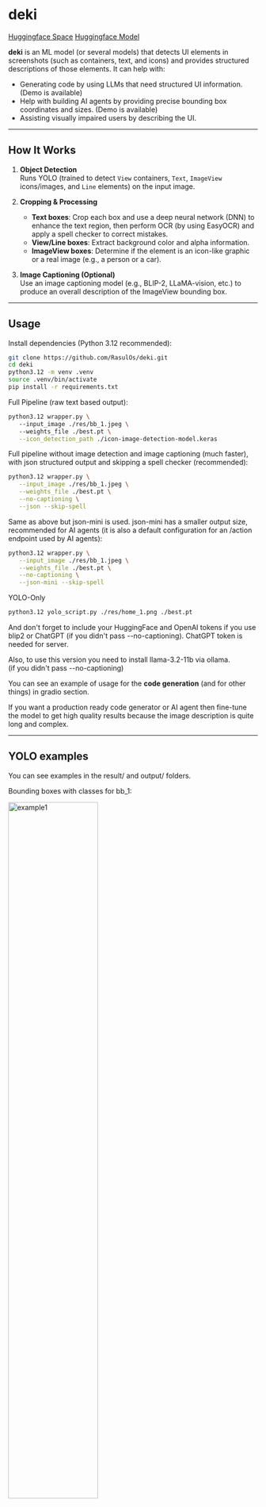 # deki

[Huggingface Space](https://huggingface.co/spaces/orasul/deki) [Huggingface Model](https://huggingface.co/orasul/deki-yolo)

**deki** is an ML model (or several models) that detects UI elements in
screenshots (such as containers, text, and icons) and provides structured
descriptions of those elements. It can help with:

- Generating code by using LLMs that need structured UI information. (Demo is available)
- Help with building AI agents by providing precise bounding box coordinates and sizes. (Demo is available)
- Assisting visually impaired users by describing the UI.

---

## How It Works

1. **Object Detection**  
   Runs YOLO (trained to detect `View` containers, `Text`, `ImageView` icons/images, and `Line` elements) on the input image.

2. **Cropping & Processing**  
   - **Text boxes**: Crop each box and use a deep neural network (DNN) to enhance the text region, then perform OCR (by using EasyOCR) and apply a spell checker to correct mistakes.  
   - **View/Line boxes**: Extract background color and alpha information.  
   - **ImageView boxes**: Determine if the element is an icon-like graphic or a real image (e.g., a person or a car).

3. **Image Captioning (Optional)**  
   Use an image captioning model (e.g., BLIP-2, LLaMA-vision, etc.) to produce an overall description of the ImageView bounding box.

---

## Usage

Install dependencies (Python 3.12 recommended):

```bash
git clone https://github.com/RasulOs/deki.git
cd deki
python3.12 -m venv .venv
source .venv/bin/activate
pip install -r requirements.txt
```

Full Pipeline (raw text based output):

```bash
python3.12 wrapper.py \                                             
   --input_image ./res/bb_1.jpeg \ 
   --weights_file ./best.pt \
   --icon_detection_path ./icon-image-detection-model.keras
```

Full pipeline without image detection and image captioning (much faster),
with json structured output and skipping a spell checker (recommended):

```bash
python3.12 wrapper.py \
   --input_image ./res/bb_1.jpeg \
   --weights_file ./best.pt \
   --no-captioning \
   --json --skip-spell 
```

Same as above but json-mini is used. json-mini has a smaller output size,
recommended for AI agents (it is also a default configuration for an /action 
endpoint used by AI agents):

```bash
python3.12 wrapper.py \
   --input_image ./res/bb_1.jpeg \
   --weights_file ./best.pt \
   --no-captioning \
   --json-mini --skip-spell 
```

YOLO-Only

```bash
python3.12 yolo_script.py ./res/home_1.png ./best.pt
```

And don't forget to include your HuggingFace and OpenAI tokens if you use blip2 or ChatGPT
(if you didn't pass --no-captioning). ChatGPT token is needed for server.

Also, to use this version you need to install llama-3.2-11b via ollama.  
(if you didn't pass --no-captioning)

You can see an example of usage for the **code generation** (and for other things) 
in gradio section.

If you want a production ready code generator or AI agent then fine-tune the model to get
high quality results because the image description is quite long and complex.

---

## YOLO examples

You can see examples in the result/ and output/ folders.

Bounding boxes with classes for bb_1:

<img src="output/bb_1_yolo.jpeg" alt="example1" width="60%">

Bounding boxes without classes but with IDs after NMS for bb_1:

<img src="output/bb_1_yolo_updated.jpeg" alt="example2" width="60%">

Bounding boxes with classes for bb_2:

<img src="output/bb_2_yolo.jpeg" alt="example3" width="60%">

Bounding boxes without classes but with IDs after NMS for bb_2:

<img src="output/bb_2_yolo_updated.jpeg" alt="example4" width="60%">

Text output will look something like this (if --json and --no_captioning are not specified):
```text
Image path: ./bb_1.jpeg
Image Size: width=1080, height=2178
********
View: region_1_class_0 (View)
Coordinates: x_min=606, y_min=393, x_max=881, y_max=510
Size: width=275, height=117
1. The background color of the container is whitesmoke.
2. The container is opaque.
********
...
********
Image: region_8_class_1 (ImageView)
Coordinates: x_min=64, y_min=574, x_max=1026, y_max=931
Size: width=962, height=357
Prediction: Normal Image
The image appears to be an advertisement for a lottery, with the title "Super-Mega-Bomb" Lottery prominently displayed at the top. The background of the image features a bold red color scheme.

* A car:
	+ The car is depicted in black and white.
	+ It is positioned centrally in the image.
	+ The car appears to be a sleek, modern vehicle.
* A phone:
	+ The phone is shown in the bottom-right corner of the image.
	+ It has a red screen with a pink background.
	+ The phone's design suggests it may be a high-end model.
* A credit card:
	+ The credit card is displayed in the top-left corner of the image.
	+ It features a black and red color scheme.
	+ The credit card appears to be from "bitbank".
* Other objects:
	+ There are several other objects scattered throughout the image, including a tablet, a pair of earbuds, and a small device with a screen.
	+ These objects appear to be related to technology or electronics.

Overall, the image suggests that the lottery offers prizes that include high-end electronic devices and vehicles. The use of bright colors and modern designs creates a sense of excitement and luxury, implying that the prizes are valuable and desirable.
********
...
********
Text: region_38_class_2 (Text)
Coordinates: x_min=69, y_min=1268, x_max=252, y_max=1310
Size: width=183, height=42
Extracted Text: 64 partners
Corrected Text: 64 partners
********
```

if --json and --no-captioning are specified the output will look something like this:
```json
{
  "image": {
    "path": "./res/bb_1.jpeg",
    "size": {
      "width": 1080,
      "height": 2178
    }
  },
  "elements": [
    {
      "id": "region_1_class_Text",
      "x_coordinates_center": 942,
      "y_coordinates_center": 46,
      "width": 225,
      "height": 56,
      "extractedText": "34%",
      "correctedText": "34%"
    },
    {
      "id": "region_2_class_ImageView",
      "x_coordinates_center": 158,
      "y_coordinates_center": 47,
      "width": 267,
      "height": 55
    },
    {
      "id": "region_67_class_Text",
      "x_coordinates_center": 972,
      "y_coordinates_center": 2108,
      "width": 77,
      "height": 37,
      "extractedText": "More",
      "correctedText": "More"
    },
    {
      "id": "region_68_class_Text",
      "x_coordinates_center": 107,
      "y_coordinates_center": 2109,
      "width": 90,
      "height": 37,
      "extractedText": "Home",
      "correctedText": "Home"
    }
  ]
}
```

and if --json-mini, --skip-spell and --no-captioning are specified the output
will look something like this:
```json
{
  "image_size": "[1080,2178]",
  "bbox_format": "center_x, center_y, width, height",
  "elements": [
    {
      "id": "text_1",
      "bbox": "[942,46,225,56]",
      "text": "34%"
    },
    {
      "id": "image_2",
      "bbox": "[158,47,267,55]"
    }
  ]
}
```

I have not used the best examples that do not have errors, so as not to give
people a false impression of the accuracy of the model. The examples you see
are approximately the standard result that can usually be obtained using this
model.

---

## deki automata: AI agent (Android)

The code for android agent is in /android package.

Demos:

Prompt: Open signal and say what was the last message from my friend Omar
[Youtube](https://www.youtube.com/shorts/-Ctf6QEXQw8)

Prompt: go home, and swipe left, then right, then up, then down
[Youtube](https://www.youtube.com/shorts/x5w6dC6bFmw)

Prompt: Open linkedin,  tap post and write: hi, it is deki, and now I am open
sourced. But don't send, just return
[Youtube](https://www.youtube.com/shorts/4D4JuQKJ48c)

2 Android AI agents running at the same time
[Youtube](https://youtube.com/shorts/jsJcSwy6djI?feature=share)

---

## Agent Performance Evaluation

### Android Control
**Android Control** benchmark from the ScreenSuite
collection measures an agent's ability to perform single tasks on a variety of
Android apps. The primary metric is **Action Accuracy**, 
which measures how often the agent chooses the correct action, with correct coordinates,
directions, action type etc.

The deki agent, which is **vision-only** and does not use accessibility data,
was tested over 143 cases (143 for deki+gpt-4o and 143 for deki+gpt-4.1).

The results show that augmenting image description to the prompt for the LLM and
adding Set of Mark prompting improves the performance of
general-purpose LLMs, outperforming several other strong models which 
were specifically trained for the agentic usage.

| Agent / Model            | Android Control Accuracy |
| ------------------------ | ------------------------ |
| **deki + GPT-4.1**       | **70.7%**                |
| **deki + GPT-4o**        | **66.5%**                |
| ---                      | ---                      |
| Qwen2.5-VL-72B           | 66.6%                    |
| Holo1-7B                 | 49.4%                    |
| GPT-4o (standalone)      | 48.2%                    |
| Qwen2.5-VL-32B           | 47.4%                    |
| Qwen2.5-VL-7B            | 47.3%                    |
| Qwen2.5-VL-3B            | 27.5%                    |

*For full transparency, the raw log files, evaluation results, code updates can
be found in the /evaluation_logs/android_control directory.*

### Android World
**Android World** benchmark measures multi step accuracy of agents. An agent
implementetion is done by Android World and all participants can only extend
the base agent class to update several methods. 

deki was tested on subset of Android World benchmark - 27 tasks.

The complete logs and code used for the evaluation are available in the
`/evaluations_logs/android_world/` directory.

### Leaderboard

| Agent | Foundation Model | Success Rate (pass@1) | Open? | Model Size | Screen Representation |
| :--- | :--- | :--- | :--- | :--- | :--- |
| Human | Human | 80.0% | - | - | - |
| **deki** | **Gemini 2.5 Pro** | **66.0%** | **✓** | **-** | **Screenshot** |
| DroidRun | Gemini 2.5 Pro | 63% | ✓ | - | Screenshot + A11y tree |
| Seed1.5-VL | Seed1.5-VL | 62.1% | ✓ | 20.B | Screenshot + A11y tree |
| OSCAR | GPT-4o | 61.6% (k=4) | x | - | Screenshot |
| JT-GUIAgent-V1 | JT-GUIAgent-V1 | 60.0% | x | - | Screenshot |
| V-Droid Paper | V-Droid (Llama8B) | 59.5% | x | 8B | A11y tree |
| Agent S2 | Agent S2 | 54.3% | ✓ | - | Screenshot |
| GUI-Explorer | GPT-4o | 47.4% | ✓ | - | Screenshot + A11y tree |
| AndroidGen | GPT-4o | 46.8% | ✓ | - | A11y tree |
| UI-TARS | UI-TARS | 46.6% | ✓ | 72B | Screenshot |
| Aria-UI | GPT-4o + Aria-UI | 44.8% | ✓ | - | Screenshot |
| ScaleTrack | ScaleTrack-7B | 44.0% | x | 8B | A11y tree |
| UGround | GPT-4o + UGround | 44.0% | ✓ | - | Screenshot |
| Mirage-1 | GPT-4o | 42.2% | ✓ | - | Screenshot |
| Ponder & Press | GPT-4o | 34.5% | x | - | Screenshot |
| AndroidWorld | GPT-4 Turbo | 30.6% | ✓ | - | A11y tree |
| GUI-Critic-R1 | Qwen-2.5-VL-7B | 27.6% | ✓ | 7B | Screenshot + A11y tree |
| EcoAgent | GPT-4o, OS-Atlas-Pi | 27.6% | x | - | Screenshot |
| InfiGUIAgent | Qwen2-VL-2B | 9.0% | ✓ | 2B | Screenshot |

---

## Code generation comparison. GPT-4o vision vs GPT-4o + deki

This model can be used by an LLM to better understand an image’s view
structure, coordinates, and view sizes. I used 4 examples for
comparison. For the experiment, I used the latest GPT-4o model (as of January
26 2025) to generate code from a screenshot, and then to generate code from the same
screenshot + deki image description. Without any fine-tuning.

The generated code is for Android and was placed into the Design Preview in 
Android Studio without any changes.

Better understanding of sizes (source code: ./res/mfa_1_gpt_4o.md and ./res/mfa_1_gpt_4o_deki.md):
![example6](./res/mfa_1_comparison.png)

Better structure and coordinates (source code: ./res/mfa_2_gpt_4o.md and ./res/mfa_2_gpt_4o_deki.md):
![example7](./res/mfa_2_comparison.png)

Better structure (source code: ./res/bb_1_gpt_4o.md and ./res/bb_1_gpt_4o_deki.md):
![example8](./res/bb_1_comparison.png)

Better coordinates (source code: ./res/bb_2_gpt_4o.md and ./res/bb_2_gpt_4o_deki.md):
![example9](./res/bb_2_comparison.png)

---

## Server init 

To run server locally:
```bash
source .venv/bin/activate
uvicorn app.main:app --reload --host 0.0.0.0 --port 8000
```

Don't forget that a server expects 2 tokens. A first one for OpenAI and the
second token for your backend (you can enter anything you want for the second
one).
```python
OPENAI_API_KEY = os.environ.get("OPENAI_API_KEY")
API_TOKEN = os.environ.get("API_TOKEN")
```

To test if you have them already:
```bash
echo $OPENAI_API_KEY
echo $API_TOKEN
```

If you want to test AI agent then run this command to get the public 
url that your device can use (for testing):
```bash
ngrok http http://localhost:8000
```

---

## Gradio (Web frontend)

You can see how the model works on [[Huggingface Space](https://huggingface.co/spaces/orasul/deki)]

But if you want to check gradio locally then first, run a server and
then run gradio client:
```bash
python3.12 ./ui/uigrad.py
```

/action endpoint: for asking questions about objects on the image
![example10](./res/gradio_action.png)

/generate endpoint: you can ask anything you want about the image 
![example11](./res/gradio_generate_1.png)

/generate endpoint: for example, you can ask the model to generate the code for Android
![example12](./res/gradio_generate_2.png)

---

## YOLO model accuracy

The base model is a YOLO model that was trained on 486 images and was tested on 60 images.

Current YOLO model accuracy:
![example5](./res/YOLO_accuracy.png)

---

## Future plans

    1. Make the image captioning functionality optional. Done.
    2. Increase accuracy of the YOLO model by increasing the size of the training dataset up to 1000 images/labels. 
    3. Increase accuracy of the icon detection model by improving training data quality.
    4. Fine-tune LLM for generating UI code from detected elements.
    5. Add the command mode to generate short image description files. Done.
    6. Add an example of AI agent that can automate tasks in an Android OS using deki. Done.
    7. Fine-tune LLM for better AI agent capabilities. 
    8. Decrease the size of deki output to reduce the usage of LLM's context
       window. Every region should have 1 line description.
    9. Add an iOS agent demo.
    10. Add a comparisson with other AI agents.
    11. Add an option to run deki fully locally on the device without internet
        access (Object detection, OCR, Image Processing, LLM)

---

## Contributing

Fork this repo and create your own project or contribute to this project - both are ok. 
Just don't forget about license.

Also, you can open issues or you can send me an email or write me in the linkedin about improvements/problems.

---

## License

GPLv3
